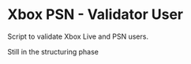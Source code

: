 # Xbox PSN - Validator User

Script to validate Xbox Live and PSN users.

Still in the structuring phase
